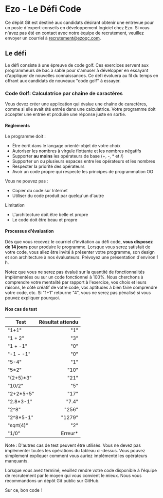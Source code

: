 # Ezo - Le Défi Code
Ce dépôt Git est destiné aux candidats désirant obtenir une entrevue pour un poste d'expert-conseils en développement logiciel chez Ezo. Si vous n'avez pas été en contact avec notre équipe de recrutement, veuillez envoyer un courriel à recrutement@ezoqc.com.

## Le défi
Le défi consiste à une épreuve de code golf. Ces exercices servent aux programmeurs de bac à sable pour s'amuser à développer en essayant d'appliquer de nouvelles connaissances. Ce défi évoluera au fil du temps en offrant aux candidats de nouveaux "code golf" à essayer.

### Code Golf: Calculatrice par chaîne de caractères
Vous devez créer une application qui évalue une chaîne de caractères, comme si elle avait été entrée dans une calculatrice. Votre programme doit accepter une entrée et produire une réponse juste en sortie.

#### Règlements

Le programme doit :
* Être écrit dans le langage orienté-objet de votre choix
* Autoriser les nombres à virgule flottante et les nombres négatifs
* Supporter **au moins** les opérateurs de base (+, -, * et /)
* Supporter un ou plusieurs espaces entre les opérateurs et les nombres
* Respecter la priorité des opérateurs
* Avoir un code propre qui respecte les principes de programmation OO

Vous ne pouvez pas :
* Copier du code sur Internet
* Utiliser du code produit par quelqu'un d'autre

Limitation
* L'architecture doit être belle et propre
* Le code doit être beau et propre

#### Processus d'évaluation
Dès que vous recevez le courriel d'invitation au défi code, **vous disposez de 14 jours** pour produire le programme. Lorsque vous serez satisfait de votre code, vous allez être invité à présenter votre programme, son design et son architecture à nos évaluateurs. Prévoyez une présentation d'environ 1 h.

Notez que vous ne serez pas évalué sur la quantité de fonctionnalités implémentées ou sur un code fonctionnel à 100%. Nous cherchons à comprendre votre mentalité par rapport à l'exercice, vos choix et leurs raisons, le côté créatif de votre code, vos aptitudes à bien faire comprendre votre code, etc. Si "1+1" retourne "4", vous ne serez pas pénalisé si vous pouvez expliquer pourquoi.

#### Nos cas de test
| Test       | Résultat attendu |
|------------|-----------------:|
| "1+1"      |              "1" |
| "1 + 2"    |              "3" |
| "1 + -1"   |              "0" |
| "-1 - -1"  |              "0" |
| "5-4"      |              "1" |
| "5\*2"     |             "10" |
| "(2+5)\*3" |             "21" |
| "10/2"     |              "5" |
| "2+2\*5+5" |             "17" |
| "2.8\*3-1" |            "7.4" |
| "2^8"      |            "256" |
| "2^8\*5-1" |           "1279" |
| "sqrt(4)"  |              "2" |
| "1/0"      |         Erreur\* |

Note : D'autres cas de test peuvent être utilisés. Vous ne devez pas implémenter toutes les opérations du tableau ci-dessus. Vous pouvez simplement expliquer comment vous auriez implémenté les opérateurs manquants.

Lorsque vous avez terminé, veuillez rendre votre code disponible à l'équipe de recrutement par le moyen qui vous convient le mieux. Nous vous recommandons un dépôt Git public sur GitHub.

Sur ce, bon code !
